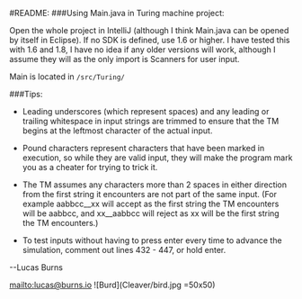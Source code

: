 #README:
###Using Main.java in Turing machine project:

Open the whole project in IntelliJ (although I think Main.java can be opened by itself
in Eclipse). If no SDK is defined, use 1.6 or higher. I have tested this with 1.6 and 1.8,
I have no idea if any older versions will work, although I assume they will as the only
import is Scanners for user input.

Main is located in `/src/Turing/`

###Tips:
- Leading underscores (which represent spaces) and any leading or trailing whitespace in
input strings are trimmed to ensure that the TM begins at the leftmost character of the
actual input.

- Pound characters represent characters that have been marked in execution, so while they
are valid input, they will make the program mark you as a cheater for trying to trick it.

- The TM assumes any characters more than 2 spaces in either direction from the first
string it encounters are not part of the same input. (For example aabbcc\__xx will accept
as the first string the TM encounters will be aabbcc, and xx__aabbcc will reject as xx
will be the first string the TM encounters.)

- To test inputs without having to press enter every time to advance the simulation, comment
out lines 432 - 447, or hold enter.


--Lucas Burns

<mailto:lucas@burns.io> 
![Burd](Cleaver/bird.jpg =50x50)